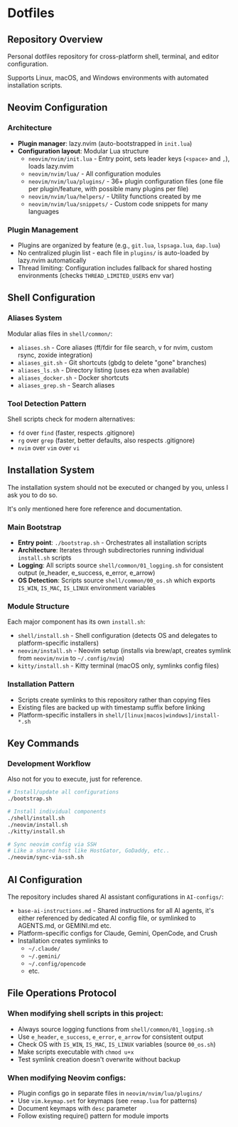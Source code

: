 # Dotfiles

## Repository Overview

Personal dotfiles repository for cross-platform shell, terminal, and editor
configuration.

Supports Linux, macOS, and Windows environments with automated installation
scripts.

## Neovim Configuration

### Architecture

- **Plugin manager**: lazy.nvim (auto-bootstrapped in `init.lua`)
- **Configuration layout**: Modular Lua structure
  - `neovim/nvim/init.lua` - Entry point, sets leader keys (`<space>` and `,`),
    loads lazy.nvim
  - `neovim/nvim/lua/` - All configuration modules
  - `neovim/nvim/lua/plugins/` - 36+ plugin configuration files (one file per
    plugin/feature, with possible many plugins per file)
  - `neovim/nvim/lua/helpers/` - Utility functions created by me
  - `neovim/nvim/lua/snippets/` - Custom code snippets for many languages

### Plugin Management

- Plugins are organized by feature (e.g., `git.lua`, `lspsaga.lua`, `dap.lua`)
- No centralized plugin list - each file in `plugins/` is auto-loaded by
  lazy.nvim automatically
- Thread limiting: Configuration includes fallback for shared hosting
  environments (checks `THREAD_LIMITED_USERS` env var)

## Shell Configuration

### Aliases System

Modular alias files in `shell/common/`:

- `aliases.sh` - Core aliases (ff/fdir for file search, v for nvim, custom
  rsync, zoxide integration)
- `aliases_git.sh` - Git shortcuts (gbdg to delete "gone" branches)
- `aliases_ls.sh` - Directory listing (uses eza when available)
- `aliases_docker.sh` - Docker shortcuts
- `aliases_grep.sh` - Search aliases

### Tool Detection Pattern

Shell scripts check for modern alternatives:

- `fd` over `find` (faster, respects .gitignore)
- `rg` over `grep` (faster, better defaults, also respects .gitignore)
- `nvim` over `vim` over `vi`

## Installation System

The installation system should not be executed or changed by you, unless I ask
you to do so.

It's only mentioned here fore reference and documentation.

### Main Bootstrap

- **Entry point**: `./bootstrap.sh` - Orchestrates all installation scripts
- **Architecture**: Iterates through subdirectories running individual
  `install.sh` scripts
- **Logging**: All scripts source `shell/common/01_logging.sh` for consistent
  output (e_header, e_success, e_error, e_arrow)
- **OS Detection**: Scripts source `shell/common/00_os.sh` which exports
  `IS_WIN`, `IS_MAC`, `IS_LINUX` environment variables

### Module Structure

Each major component has its own `install.sh`:

- `shell/install.sh` - Shell configuration (detects OS and delegates to
  platform-specific installers)
- `neovim/install.sh` - Neovim setup (installs via brew/apt, creates symlink
  from `neovim/nvim` to `~/.config/nvim`)
- `kitty/install.sh` - Kitty terminal (macOS only, symlinks config files)

### Installation Pattern

- Scripts create symlinks to this repository rather than copying files
- Existing files are backed up with timestamp suffix before linking
- Platform-specific installers in `shell/[linux|macos|windows]/install-*.sh`

## Key Commands

### Development Workflow

Also not for you to execute, just for reference.

```bash
# Install/update all configurations
./bootstrap.sh

# Install individual components
./shell/install.sh
./neovim/install.sh
./kitty/install.sh

# Sync neovim config via SSH
# Like a shared host like HostGator, GoDaddy, etc..
./neovim/sync-via-ssh.sh
```

## AI Configuration

The repository includes shared AI assistant configurations in `AI-configs/`:

- `base-ai-instructions.md` - Shared instructions for all AI agents, it's either
  referenced by dedicated AI config file, or symlinked to AGENTS.md, or
  GEMINI.md etc.
- Platform-specific configs for Claude, Gemini, OpenCode, and Crush
- Installation creates symlinks to
  - `~/.claude/`
  - `~/.gemini/`
  - `~/.config/opencode`
  - etc.

## File Operations Protocol

### When modifying shell scripts in this project:

- Always source logging functions from `shell/common/01_logging.sh`
- Use `e_header`, `e_success`, `e_error`, `e_arrow` for consistent output
- Check OS with `IS_WIN`, `IS_MAC`, `IS_LINUX` variables (source `00_os.sh`)
- Make scripts executable with `chmod u+x`
- Test symlink creation doesn't overwrite without backup

### When modifying Neovim configs:

- Plugin configs go in separate files in `neovim/nvim/lua/plugins/`
- Use `vim.keymap.set` for keymaps (see `remap.lua` for patterns)
- Document keymaps with `desc` parameter
- Follow existing require() pattern for module imports
